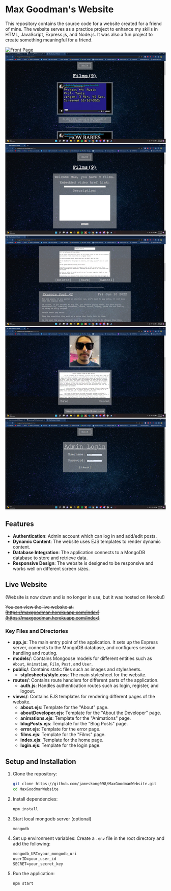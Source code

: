 # Max Goodman's Website

This repository contains the source code for a website created for a friend of mine. The website serves as a practice project to enhance my skills in HTML, JavaScript, Express.js, and Node.js. It was also a fun project to create something meaningful for a friend.

![Front Page](demo_assets/front_page.gif)
![Films Page](demo_assets/sc_1.png)
![Edit Films Page](demo_assets/sc_2.jpeg)
![Edit Posts Page](demo_assets/sc_3.jpeg)
![Edit About Page](demo_assets/sc_4.jpeg)
![Admin Login Page](demo_assets/sc_5.png)

## Features

- **Authentication**: Admin account which can log in and add/edit posts.
- **Dynamic Content**: The website uses EJS templates to render dynamic content.
- **Database Integration**: The application connects to a MongoDB database to store and retrieve data.
- **Responsive Design**: The website is designed to be responsive and works well on different screen sizes.

## Live Website

(Website is now down and is no longer in use, but it was hosted on Heroku!)

~~You can view the live website at: [https://maxgoodman.herokuapp.com/index](https://maxgoodman.herokuapp.com/index)~~

### Key Files and Directories

- **app.js**: The main entry point of the application. It sets up the Express server, connects to the MongoDB database, and configures session handling and routing.
- **models/**: Contains Mongoose models for different entities such as `About`, `Animation`, `Film`, `Post`, and `User`.
- **public/**: Contains static files such as images and stylesheets.
  - **stylesheets/style.css**: The main stylesheet for the website.
- **routes/**: Contains route handlers for different parts of the application.
  - **auth.js**: Handles authentication routes such as login, register, and logout.
- **views/**: Contains EJS templates for rendering different pages of the website.
  - **about.ejs**: Template for the "About" page.
  - **aboutDeveloper.ejs**: Template for the "About the Developer" page.
  - **animations.ejs**: Template for the "Animations" page.
  - **blogPosts.ejs**: Template for the "Blog Posts" page.
  - **error.ejs**: Template for the error page.
  - **films.ejs**: Template for the "Films" page.
  - **index.ejs**: Template for the home page.
  - **login.ejs**: Template for the login page.

## Setup and Installation

1. Clone the repository:
    ```sh
    git clone https://github.com/jameskong098/MaxGoodmanWebsite.git
    cd MaxGoodmanWebsite
    ```

2. Install dependencies:
    ```sh
    npm install
    ```

3. Start local mongodb server (optional)
    ```sh
    mongodb
    ```

4. Set up environment variables:
    Create a `.env` file in the root directory and add the following:
    ```env
    mongodb_URI=your_mongodb_uri
    userID=your_user_id
    SECRET=your_secret_key
    ```

5. Run the application:
    ```sh
    npm start
    ```
